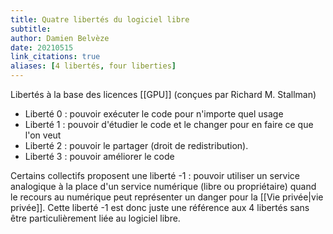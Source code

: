 ```yaml
---
title: Quatre libertés du logiciel libre
subtitle:
author: Damien Belvèze
date: 20210515
link_citations: true
aliases: [4 libertés, four liberties]
---
```


Libertés à la base des licences [[GPU]] (conçues par Richard M. Stallman)

- Liberté 0 : pouvoir exécuter le code pour n'importe quel usage
- Liberté 1 : pouvoir d'étudier le code et le changer pour en faire ce que l'on veut
- Liberté 2 : pouvoir le partager (droit de redistribution).
- Liberté 3 : pouvoir améliorer le code

Certains collectifs proposent une liberté -1 : pouvoir utiliser un service analogique à la place d'un service numérique (libre ou propriétaire) quand le recours au numérique peut représenter un danger pour la [[Vie privée|vie privée]]. Cette liberté -1 est donc juste une référence aux 4 libertés sans être particulièrement liée au logiciel libre. 